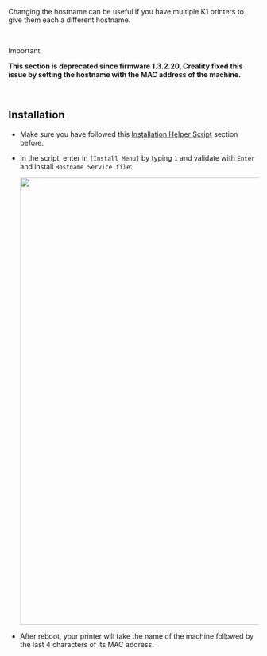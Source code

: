 Changing the hostname can be useful if you have multiple K1 printers to give them each a different hostname.

<br />

> [!IMPORTANT]
> **This section is deprecated since firmware 1.3.2.20, Creality fixed this issue by setting the hostname with the MAC address of the machine.**

<br />

## Installation

- Make sure you have followed this [Installation Helper Script](https://github.com/Guilouz/Creality-K1-and-K1-Max/wiki/Installation-Helper-Script) section before.

- In the script, enter in `[Install Menu]` by typing `1` and validate with `Enter` and install `Hostname Service file`:

  <img width="900" src="https://github.com/Guilouz/Creality-K1-and-K1-Max/blob/main/images/Installation-Helper-Script/Installation-Helper-Script.png">

- After reboot, your printer will take the name of the machine followed by the last 4 characters of its MAC address.

<br />
